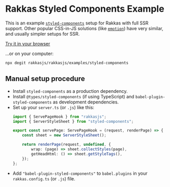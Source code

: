 # Rakkas Styled Components Example

This is an example [`styled-components`](https://styled-components.com/) setup for Rakkas with full SSR support. Other popular CSS-in-JS solutions (like [`emotion`](https://emotion.sh/)) have very similar, and usually simpler setups for SSR.

[Try it in your browser](https://stackblitz.com/github/rakkasjs/rakkasjs/tree/main/examples/styled-components?file=src%2Fpages%2Fpage.tsx)

...or on your computer:

```sh
npx degit rakkasjs/rakkasjs/examples/styled-components
```

## Manual setup procedure
- Install `styled-components` as a production dependency.
- Install `@types/styled-components` (if using TypeScript) and `babel-plugin-styled-components` as development dependencies.
- Set up your `server.ts` (or `.js`) like this:
	```ts
	import { ServePageHook } from "rakkasjs";
	import { ServerStyleSheet } from "styled-components";

	export const servePage: ServePageHook = (request, renderPage) => {
		const sheet = new ServerStyleSheet();

		return renderPage(request, undefined, {
			wrap: (page) => sheet.collectStyles(page),
			getHeadHtml: () => sheet.getStyleTags(),
		});
	};
	```
- Add `"babel-plugin-styled-components"` to `babel.plugins` in your `rakkas.config.ts` (or `.js`) file.